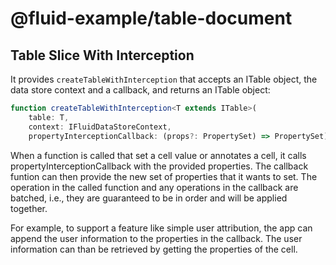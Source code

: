 # @fluid-example/table-document

## Table Slice With Interception

It provides `createTableWithInterception` that accepts an ITable object, the data store context and a callback, and returns an ITable object:

```typescript
function createTableWithInterception<T extends ITable>(
    table: T,
    context: IFluidDataStoreContext,
    propertyInterceptionCallback: (props?: PropertySet) => PropertySet): T;
```

When a function is called that set a cell value or annotates a cell, it calls propertyInterceptionCallback with the provided properties. The callback funtion can then provide the new set of properties that it wants to set. The operation in the called function and any operations in the callback are batched, i.e., they are guaranteed to be in order and will be applied together.

For example, to support a feature like simple user attribution, the app can append the user information to the properties in the callback. The user information can than be retrieved by getting the properties of the cell.
